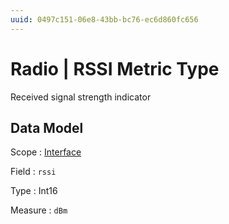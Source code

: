 ```yaml
---
uuid: 0497c151-06e8-43bb-bc76-ec6d860fc656
---
```

# Radio | RSSI Metric Type

Received signal strength indicator

## Data Model

Scope
: [Interface](../metric-scopes-reference/interface.md)

Field
: `rssi`

Type
: Int16

Measure
: `dBm`
